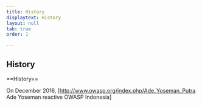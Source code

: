 ```yaml
---
title: History
displaytext: History
layout: null
tab: true
order: 1

---
```


## History


==History==

On December 2016, [http://www.owasp.org/index.php/Ade_Yoseman_Putra Ade Yoseman reactive OWASP Indonesia]
